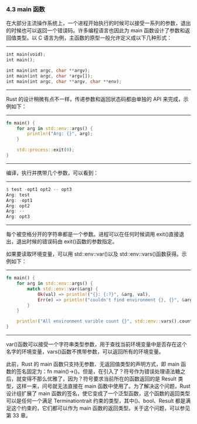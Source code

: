 ### 4.3 main 函数

在大部分主流操作系统上，一个进程开始执行的时候可以接受一系列的参数，退出的时候也可以返回一个错误码。许多编程语言也因此为 main 函数设计了参数和返回值类型。以 C 语言为例，主函数的原型一般允许定义成以下几种形式：

---

```rust
int main(void);
int main();

int main(int argc, char **argv);
int main(int argc, char *argv[]);
int main(int argc, char **argv, char **env);
```

---

Rust 的设计稍微有点不一样，传递参数和返回状态码都由单独的 API 来完成，示例如下：

---

```rust
fn main() {
    for arg in std::env::args() {
        println!("Arg: {}", arg);
    }

    std::process::exit(0);
}
```

---

编译，执行并携带几个参数，可以看到：

---

```rust
$ test -opt1 opt2 -- opt3
Arg: test
Arg: -opt1
Arg: opt2
Arg: --
Arg: opt3
```

---

每个被空格分开的字符串都是一个参数。进程可以在任何时候调用 exit()直接退出，退出时候的错误码由 exit()函数的参数指定。

如果要读取环境变量，可以用 std::env::var()以及 std::env::vars()函数获得。示例如下：

---

```rust
fn main() {
    for arg in std::env::args() {
        match std::env::var(&arg) {
            Ok(val) => println!("{}: {:?}", &arg, val),
            Err(e) => println!("couldn't find environment {}, {}", &arg, e),
        }
    }

    println!("All environment varible count {}", std::env::vars().count());
}
```

---

var()函数可以接受一个字符串类型参数，用于查找当前环境变量中是否存在这个名字的环境变量，vars()函数不携带参数，可以返回所有的环境变量。

此前，Rust 的 main 函数只支持无参数、无返回值类型的声明方式，即 main 函数的签名固定为：fn main()->()。但是，在引入了？符号作为错误处理语法糖之后，就变得不那么优雅了，因为？符号要求当前所在的函数返回的是 Result 类型，这样一来，问号就无法直接在 main 函数中使用了。为了解决这个问题，Rust 设计组扩展了 main 函数的签名，使它变成了一个泛型函数，这个函数的返回类型可以是任何一个满足 Terminationtrait 约束的类型，其中()、bool、Result 都是满足这个约束的，它们都可以作为 main 函数的返回类型。关于这个问题，可以参见第 33 章。
